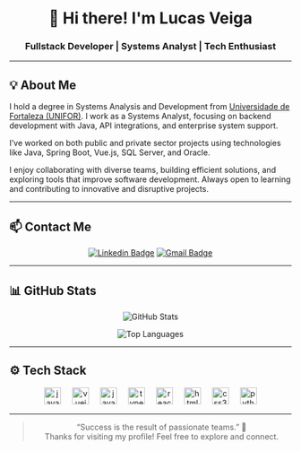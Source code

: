 <div align="center">

# 👋 Hi there! I'm Lucas Veiga

### Fullstack Developer | Systems Analyst | Tech Enthusiast

</div>

---

## 💡 About Me

I hold a degree in Systems Analysis and Development from [Universidade de Fortaleza (UNIFOR)](https://www.unifor.br/). I work as a Systems Analyst, focusing on backend development with Java, API integrations, and enterprise system support.

I’ve worked on both public and private sector projects using technologies like Java, Spring Boot, Vue.js, SQL Server, and Oracle.

I enjoy collaborating with diverse teams, building efficient solutions, and exploring tools that improve software development. Always open to learning and contributing to innovative and disruptive projects.

---

## 📫 Contact Me

<div align="center">
  
[![Linkedin Badge](https://img.shields.io/badge/-LucasVeiga-blue?style=flat-square&logo=Linkedin&logoColor=white)](https://www.linkedin.com/in/lucasveiga19)
[![Gmail Badge](https://img.shields.io/badge/-lucas.veiga@laveiga.com.br-c14438?style=flat-square&logo=Gmail&logoColor=white)](mailto:lucas.veiga@laveiga.com.br)

</div>

---

## 📊 GitHub Stats

<div align="center">
  
![GitHub Stats](https://github-readme-stats.vercel.app/api?username=lucasveiga19&show_icons=true&count_private=true&include_all_commits=true&theme=tokyonight)

![Top Languages](https://github-readme-stats.vercel.app/api/top-langs/?username=lucasveiga19&layout=compact&langs_count=7&theme=tokyonight)

</div>

---

## ⚙️ Tech Stack

<div align="center">

  <img src="https://cdn.jsdelivr.net/gh/devicons/devicon/icons/java/java-original.svg" height="30" alt="java logo"  />
  <img width="12" />
  <img src="https://cdn.jsdelivr.net/gh/devicons/devicon/icons/vuejs/vuejs-original.svg" height="30" alt="vuejs logo"  />
  <img width="12" />
  <img src="https://cdn.jsdelivr.net/gh/devicons/devicon/icons/javascript/javascript-original.svg" height="30" alt="javascript logo"  />
  <img width="12" />
  <img src="https://cdn.jsdelivr.net/gh/devicons/devicon/icons/typescript/typescript-original.svg" height="30" alt="typescript logo"  />
  <img width="12" />
  <img src="https://cdn.jsdelivr.net/gh/devicons/devicon/icons/react/react-original.svg" height="30" alt="react logo"  />
  <img width="12" />
  <img src="https://cdn.jsdelivr.net/gh/devicons/devicon/icons/html5/html5-original.svg" height="30" alt="html5 logo"  />
  <img width="12" />
  <img src="https://cdn.jsdelivr.net/gh/devicons/devicon/icons/css3/css3-original.svg" height="30" alt="css3 logo"  />
  <img width="12" />
  <img src="https://cdn.jsdelivr.net/gh/devicons/devicon/icons/python/python-original.svg" height="30" alt="python logo"  />

</div>

---

<div align="center">

> “Success is the result of passionate teams.” 🚀  
> Thanks for visiting my profile! Feel free to explore and connect.

</div>
